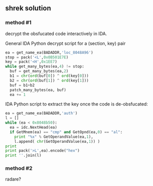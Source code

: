 ## shrek solution

### method #1
decrypt the obsfucated code interactively in IDA.

General IDA Python decrypt script for a (section, key) pair

```python
ea = get_name_ea(BADADDR,'loc_8048A96')   
stop = pack('<L',0x0B501E7E)  
key = pack('<H',0x1EE7)  
while get_many_bytes(ea,4) != stop:  
  buf = get_many_bytes(ea,2)  
  b1 = chr(ord(buf[0]) ^ ord(key[0]))  
  b2 = chr(ord(buf[1]) ^ ord(key[1]))  
  buf = b1+b2  
  patch_many_bytes(ea, buf)  
  ea += 1  
```

IDA Python script to extract the key once the code is de-obsfucated:

```python
ea = get_name_ea(BADADDR,'auth')
l = []
while (ea < 0x8048b50):
  ea = idc.NextHead(ea)
  if GetMnem(ea) == "cmp" and GetOpnd(ea,0) == "al":
    print "%x" % GetOperandValue(ea,1),
    l.append( chr(GetOperandValue(ea,1)) )
print
print pack('>L',ea).encode("hex")
print ''.join(l)
```

### method #2
radare?
